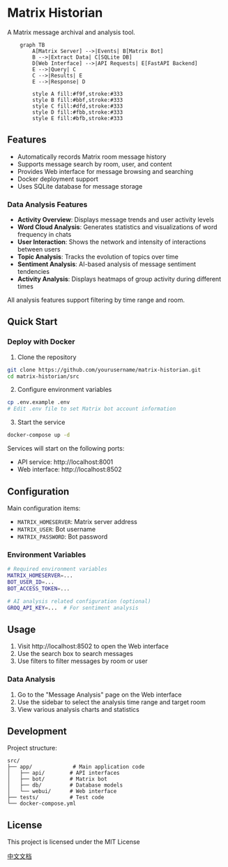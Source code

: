 # Matrix Historian

A Matrix message archival and analysis tool.


```mermaid
    graph TB
        A[Matrix Server] -->|Events| B[Matrix Bot]
        B -->|Extract Data| C[SQLite DB]
        D[Web Interface] -->|API Requests| E[FastAPI Backend]
        E -->|Query| C
        C -->|Results| E
        E -->|Response| D
        
        style A fill:#f9f,stroke:#333
        style B fill:#bbf,stroke:#333
        style C fill:#dfd,stroke:#333
        style D fill:#fbb,stroke:#333
        style E fill:#bfb,stroke:#333
```


## Features

- Automatically records Matrix room message history
- Supports message search by room, user, and content
- Provides Web interface for message browsing and searching
- Docker deployment support
- Uses SQLite database for message storage

### Data Analysis Features

- **Activity Overview**: Displays message trends and user activity levels
- **Word Cloud Analysis**: Generates statistics and visualizations of word frequency in chats
- **User Interaction**: Shows the network and intensity of interactions between users
- **Topic Analysis**: Tracks the evolution of topics over time
- **Sentiment Analysis**: AI-based analysis of message sentiment tendencies
- **Activity Analysis**: Displays heatmaps of group activity during different times

All analysis features support filtering by time range and room.

## Quick Start

### Deploy with Docker

1. Clone the repository
```bash
git clone https://github.com/yourusername/matrix-historian.git
cd matrix-historian/src
```

2. Configure environment variables
```bash
cp .env.example .env
# Edit .env file to set Matrix bot account information
```

3. Start the service
```bash
docker-compose up -d
```

Services will start on the following ports:
- API service: http://localhost:8001
- Web interface: http://localhost:8502

<!-- ### Manual Configuration

Refer to [Gitbook Documentation](https://your-gitbook-link) for detailed manual configuration instructions. -->

## Configuration

Main configuration items:
- `MATRIX_HOMESERVER`: Matrix server address
- `MATRIX_USER`: Bot username
- `MATRIX_PASSWORD`: Bot password

### Environment Variables

```bash
# Required environment variables
MATRIX_HOMESERVER=...
BOT_USER_ID=...
BOT_ACCESS_TOKEN=...

# AI analysis related configuration (optional)
GROQ_API_KEY=...  # For sentiment analysis
```

## Usage

1. Visit http://localhost:8502 to open the Web interface
2. Use the search box to search messages
3. Use filters to filter messages by room or user

### Data Analysis

1. Go to the "Message Analysis" page on the Web interface
2. Use the sidebar to select the analysis time range and target room
3. View various analysis charts and statistics

## Development

Project structure:
```
src/
├── app/             # Main application code
│   ├── api/        # API interfaces
│   ├── bot/        # Matrix bot
│   ├── db/         # Database models
│   └── webui/      # Web interface
├── tests/          # Test code
└── docker-compose.yml
```

<!-- ## Documentation

[Gitbook Documentation](https://your-gitbook-link) -->

## License

This project is licensed under the MIT License

[中文文档](README_zh.md)

